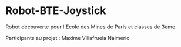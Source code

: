 # Robot-BTE-Joystick
Robot découverte pour l'Ecole des Mines de Paris et classes de 3ème

Participants au projet :
Maxime
Villafruela Naimeric
